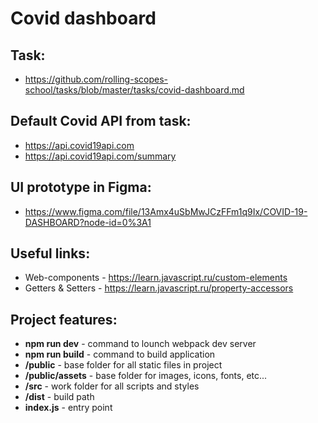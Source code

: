 # Covid dashboard
## Task:
* https://github.com/rolling-scopes-school/tasks/blob/master/tasks/covid-dashboard.md

## Default Covid API from task:
* https://api.covid19api.com
* https://api.covid19api.com/summary

## UI prototype in Figma:
* https://www.figma.com/file/13Amx4uSbMwJCzFFm1q9Ix/COVID-19-DASHBOARD?node-id=0%3A1


## Useful links:
* Web-components - https://learn.javascript.ru/custom-elements
* Getters & Setters - https://learn.javascript.ru/property-accessors

## Project features:
* **npm run dev** - command to lounch webpack dev server
* **npm run build** - command to build application
* **/public** - base folder for all static files in project
* **/public/assets** - base folder for images, icons, fonts, etc...
* **/src** - work folder for all scripts and styles
* **/dist** - build path
* **index.js** - entry point
